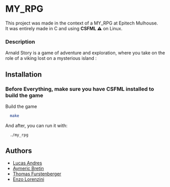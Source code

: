 
# MY_RPG

This project was made in the context of a MY_RPG at Epitech Mulhouse.\
It was entirely made in C and using **CSFML ⚠️** on Linux.

### Description
Arnald Story is a game of adventure and exploration, where you take on the role of a viking lost on a mysterious island :

## Installation

### Before Everything, make sure you have CSFML installed to build the game

Build the game
```bash
  make
```

And after, you can run it with:
```bash
  ./my_rpg
```
## Authors

- [Lucas Andres](https://github.com/painaunoix)
- [Aymeric Bretin](https://github.com/AymericBretin)
- [Thomas Furstenberger](https://github.com/Thomas-furstenberger)
- [Enzo Lorenzini](https://github.com/Enzolorenzini)

